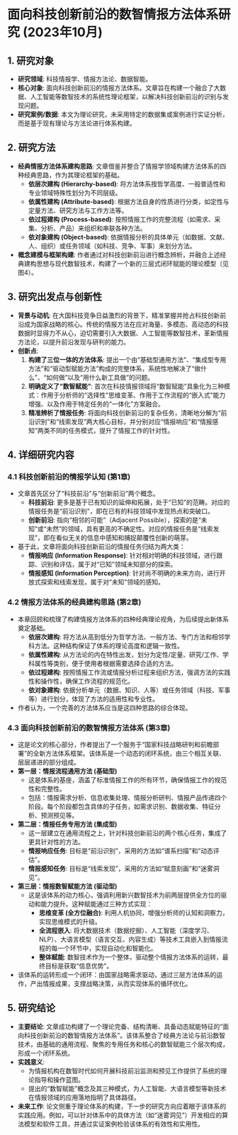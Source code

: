  # 面向科技创新前沿的数智情报方法体系研究 (2023年10月)

## 1. 研究对象
- **研究领域**: 科技情报学、情报方法论、数据智能。
- **核心对象**: 面向科技创新前沿的情报方法体系。文章旨在构建一个融合了大数据、人工智能等数智技术的系统性理论框架，以解决科技创新前沿的识别与发现问题。
- **研究案例/数据**: 本文为理论研究，未采用特定的数据集或案例进行实证分析，而是基于现有理论与方法论进行体系构建。

## 2. 研究方法
- **经典情报方法体系建构思路**: 文章借鉴并整合了情报学领域构建方法体系的四种经典思路，作为其理论框架的基础。
  - **依层次建构 (Hierarchy-based)**: 将方法体系按哲学高度、一般普适性和专业领域特殊性划分为不同层级。
  - **依属性建构 (Attribute-based)**: 根据方法自身的性质进行分类，如定性与定量方法、研究方法与工作方法等。
  - **依过程建构 (Process-based)**: 按照情报工作的完整流程（如需求、采集、分析、产品）来组织和串联各种方法。
  - **依对象建构 (Object-based)**: 依据情报分析的具体单元（如数据、文献、人、组织）或任务领域（如科技、竞争、军事）来划分方法。
- **概念建模与框架构建**: 作者通过对科技创新前沿进行概念辨析，并融合上述经典建构思想与现代数智技术，构建了一个新的三层式闭环赋能的理论模型（见图4）。

## 3. 研究出发点与创新性
- **背景与动机**: 在大国科技竞争日益激烈的背景下，精准掌握并抢占科技创新前沿成为国家战略的核心。传统的情报方法在应对海量、多模态、高动态的科技数据时显得力不从心，迫切需要引入大数据、人工智能等数智技术，革新情报方法论，以提升前沿发现与研判的能力。
- **创新点**:
  1. **构建了三位一体的方法体系**: 提出一个由“基础型通用方法”、“集成型专用方法”和“驱动型赋能方法”构成的完整体系，系统性地解决了“做什么”、“如何做”以及“用什么新工具做”的问题。
  2. **明确定义了“数智赋能”**: 首次在科技情报领域将“数智赋能”具象化为三种模式：作用于分析师的“选择性”思维变革、作用于工作流程的“嵌入式”能力增强、以及作用于特定任务的“一体化”方案融合。
  3. **精准辨析了情报任务**: 将面向科技创新前沿的复杂任务，清晰地分解为“前沿识别”和“线索发现”两大核心目标，并分别对应“情报响应”和“情报感知”两类不同的任务模式，提升了情报工作的针对性。

## 4. 详细研究内容
### 4.1 科技创新前沿的情报学认知 (第1章)
- 文章首先区分了“科技前沿”与“创新前沿”两个概念。
  - **科技前沿**: 更多是基于已有知识的延伸和拓展，处于“已知”的范畴。对应的情报任务是“前沿识别”，即在已有的科技领域中发现热点和突破口。
  - **创新前沿**: 指向“相邻的可能”（Adjacent Possible），探索的是“未知”或“未然”的领域，具有更高的不确定性。对应的情报任务是“线索发现”，即在看似无关的信息中感知和捕捉颠覆性创新的萌芽。
- 基于此，文章将面向科技创新前沿的情报任务归结为两大类：
  - **情报响应 (Information Response)**: 针对相对明确的科技领域，进行跟踪、识别和评估，属于对“已知”领域未知部分的探索。
  - **情报感知 (Information Perception)**: 针对尚不明确的未来方向，进行开放式探索和线索发现，属于对“未知”领域的感知。

### 4.2 情报方法体系的经典建构思路 (第2章)
- 本章回顾和梳理了构建情报方法体系的四种经典理论视角，为后续提出新体系奠定基础。
  - **依层次建构**: 将方法从高到低分为哲学方法、一般方法、专门方法和相邻学科方法。这种结构保证了体系的理论高度和逻辑一致性。
  - **依属性建构**: 从方法论的内在特性出发，划分为定性/定量、研究/工作、学科属性等类别，便于使用者根据需要选择合适的方法。
  - **依过程建构**: 按照情报工作流或情报分析过程来组织方法，强调方法的实践性和操作性，确保工作流程的规范化。
  - **依对象建构**: 依据分析单元（数据、知识、人等）或任务领域（科技、军事等）进行划分，体现了方法的适用性和专业性。
- 作者认为，一个完善的方法体系应当是这四种思路的综合体现。

### 4.3 面向科技创新前沿的数智情报方法体系 (第3章)
- 这是论文的核心部分，作者提出了一个服务于“国家科技战略研判和前瞻部署”的全新方法体系框架。该体系是一个动态的闭环系统，由三个相互关联、层层递进的部分组成。
- **第一层：情报流程通用方法 (基础型)**
  - 这是体系的基座，涵盖了标准情报工作的所有环节，确保情报工作的规范性和完整性。
  - 包括：情报需求分析、信息收集处理、情报分析研判、情报产品传递四个阶段。每个阶段都包含具体的子任务，如需求识别、数据收集、特征分析、预测预见等。
- **第二层：情报任务专用方法 (集成型)**
  - 这一层建立在通用流程之上，针对科技创新前沿的两个核心任务，集成了更具针对性的方法。
  - **情报响应任务**: 目标是“前沿识别”，采用的方法如“谱系扫描”和“动态评估”。
  - **情报感知任务**: 目标是“线索发现”，采用的方法如“赋意刻画”和“迷雾洞见”。
- **第三层：情报数智赋能方法 (驱动型)**
  - 这是该体系的动力核心，强调利用新兴数智技术为前两层提供全方位的驱动和能力提升。这种赋能通过三种方式实现：
    - **思维变革 (全方位融合)**: 利用人机协同，增强分析师的认知和洞察力，实现思维模式的升级。
    - **全流程嵌入**: 将大数据技术（数据挖掘）、人工智能（深度学习、NLP）、大语言模型（语言交互、内容生成）等技术工具嵌入到情报流程的每一个环节中，实现自动化和智能化。
    - **整体赋能**: 数智技术作为一个整体，驱动整个情报方法体系的运转，最终目标是获取“信息优势”。
- 该体系的运转形成一个闭环：由国家战略需求驱动，通过三层方法体系的运作，产出情报成果，支撑战略决策，从而实现体系的循环优化。

## 5. 研究结论
- **主要结论**: 文章成功构建了一个理论完备、结构清晰、具备动态赋能特征的“面向科技创新前沿的数智情报方法体系”。该体系整合了经典方法论与前沿数智技术，由基础的通用流程、聚焦的专用任务和核心的数智赋能三个层次构成，形成一个闭环系统。
- **实践意义**:
  - 为情报机构在数智时代如何开展科技前沿监测和预见工作提供了系统的理论指导和操作蓝图。
  - 提出的“数智赋能”概念及其三种模式，为人工智能、大语言模型等新技术在情报领域的应用落地指明了具体路径。
- **未来工作**: 论文侧重于理论体系的构建，下一步的研究方向应着眼于该体系的实践应用。例如，可以针对体系中的具体方法（如“迷雾洞见”）开发相应的算法模型和软件工具，并通过实证案例检验该体系的有效性和实用性。
